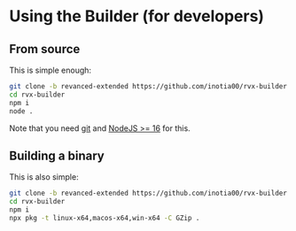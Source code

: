 # Using the Builder (for developers)

## From source

This is simple enough:

```bash
git clone -b revanced-extended https://github.com/inotia00/rvx-builder.git --depth=1 --no-tags
cd rvx-builder
npm i
node .
```

Note that you need [git](https://git-scm.com/downloads) and [NodeJS >= 16](https://nodejs.org/en/) for this.

## Building a binary

This is also simple:

```bash
git clone -b revanced-extended https://github.com/inotia00/rvx-builder.git --depth=1 --no-tags
cd rvx-builder
npm i
npx pkg -t linux-x64,macos-x64,win-x64 -C GZip .
```
